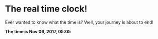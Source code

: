 # The real time clock!

Ever wanted to know what the time is? Well, your journey is about to end!

**The time is Nov 06, 2017, 05:05**